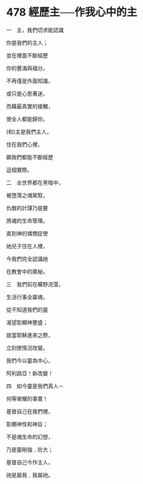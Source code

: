 # 478 經歷主──作我心中的主

一　主，我們切求能認識

你是我們的主人；

並在裡面不斷經歷

你的豐滿與福分。

不再僅是外面知識，

或只是心思著迷，

而藉最真實的接觸，

使全人都能歸你。

(和)主是我們主人，

住在我們心裡，

願我們都能不斷經歷

這個實際。

二　全世界都在黑暗中，

被墮落之魂駕馭，

仇敵的計謀乃是要

將魂的生命管理。

直到神的憐憫促使

祂兒子住在人裡，

今我們完全認識祂

在教會中的奧秘。

三　我們前在曠野流蕩，

生活行事全屬魂，

從不知道我們的靈

渴望彰顯神豐盛；

就當耶穌進來之際，

立刻使情況改變。

我們今以靈為中心，

阿利路亞！新改變！

四　如今靈是我們真人－

何等榮耀的事實！

基督自己在我們裡，

彰顯神性和神旨；

不是魂生命的幻想，

乃是靈剛強﹑壯大；

基督自己今作主人，

祂是屬我﹑我屬祂。


